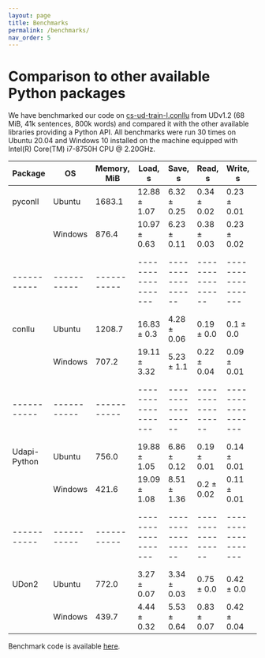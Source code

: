 ```yaml
---
layout: page
title: Benchmarks
permalink: /benchmarks/
nav_order: 5
---
```


# Comparison to other available Python packages
We have benchmarked our code on [cs-ud-train-l.conllu](https://github.com/UniversalDependencies/UD_Czech-PDT/raw/r1.2/cs-ud-train-l.conllu) from UDv1.2 (68 MiB, 41k sentences, 800k words) and compared it with the other available libraries providing a Python API. All benchmarks were run 30 times on Ubuntu 20.04 and Windows 10 installed on the machine equipped with Intel(R) Core(TM) i7-8750H CPU @ 2.20GHz. 

| Package     | OS          | Memory, MiB | Load, s             | Save, s            | Read, s            | Write, s            | Text, s            | Relchain, s        |
| ----------- | ----------- | ----------- | ------------------- | ------------------ | ------------------ | ------------------- | ------------------ | ------------------ |
| pyconll     | Ubuntu      | 1683.1      | 12.88 &plusmn; 1.07 | 6.32 &plusmn; 0.25 | 0.34 &plusmn; 0.02 | 0.23 &plusmn; 0.01  | NA                 | 0.47 &plusmn; 0.02 |
|             | Windows     | 876.4       | 10.97 &plusmn; 0.63 | 6.23 &plusmn; 0.11 | 0.38 &plusmn; 0.03 | 0.23 &plusmn; 0.02  | NA                 | 0.54 &plusmn; 0.04 |
| ----------- | ----------- | ----------- | ------------------- | ------------------ | ------------------ | ------------------- | ------------------ | ------------------ |
| conllu      | Ubuntu      | 1208.7      | 16.83 &plusmn; 0.3  | 4.28 &plusmn; 0.06 | 0.19 &plusmn; 0.0  | 0.1 &plusmn; 0.0    | NA                 | 0.25 &plusmn; 0.02 |
|             | Windows     | 707.2       | 19.11 &plusmn; 3.32 | 5.23 &plusmn; 1.1  | 0.22 &plusmn; 0.04 | 0.09 &plusmn; 0.01  | NA                 | 0.3 &plusmn; 0.06  |
| ----------- | ----------- | ----------- | ------------------- | ------------------ | ------------------ | ------------------- | ------------------ | ------------------ |
| Udapi-Python| Ubuntu      | 756.0       | 19.88 &plusmn; 1.05 | 6.86 &plusmn; 0.12 | 0.19 &plusmn; 0.01 | 0.14 &plusmn; 0.01  | 0.94 &plusmn; 0.03 | 0.16 &plusmn; 0.01 |
|             | Windows     | 421.6       | 19.09 &plusmn; 1.08 | 8.51 &plusmn; 1.36 | 0.2 &plusmn; 0.02  | 0.11 &plusmn; 0.01  | 1.01 &plusmn; 0.1  | 0.15 &plusmn; 0.01 |
| ----------- | ----------- | ----------- | ------------------- | ------------------ | ------------------ | ------------------- | ------------------ | ------------------ |
| UDon2       | Ubuntu      | 772.0       | 3.27 &plusmn; 0.07  | 3.34 &plusmn; 0.03 | 0.75 &plusmn; 0.0  | 0.42 &plusmn; 0.0   | 0.24 &plusmn; 0.0  | 0.14 &plusmn; 0.0  |
|             | Windows     | 439.7       | 4.44 &plusmn; 0.32  | 5.53 &plusmn; 0.64 | 0.83 &plusmn; 0.07 | 0.42 &plusmn; 0.04  | 0.41 &plusmn; 0.34 | 0.15 &plusmn; 0.01 |

Benchmark code is available [here](https://github.com/udon2/udon2/tree/master/benchmarks).